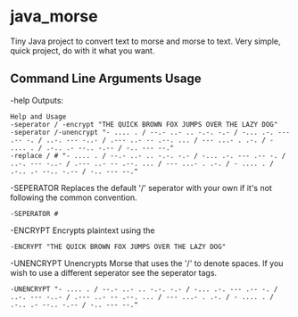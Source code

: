 # java_morse

Tiny Java project to convert text to morse and morse to text. Very simple, quick project, do with it what you want.

## Command Line Arguments Usage

-help Outputs: 
```
Help and Usage
-seperator / -encrypt "THE QUICK BROWN FOX JUMPS OVER THE LAZY DOG"
-seperator /-unencrypt "- .... . / --.- ..- .. -.-. -.- / -... .-. --- .-- -. / ..-. --- -..- / .--- ..- -- .--. ... / --- ...- . .-. / - .... . / .-.. .- --.. -.-- / -.. --- --."
-replace / # "- .... . / --.- ..- .. -.-. -.- / -... .-. --- .-- -. / ..-. --- -..- / .--- ..- -- .--. ... / --- ...- . .-. / - .... . / .-.. .- --.. -.-- / -.. --- --."

```
-SEPERATOR Replaces the default '/' seperator with your own if it's not following the common convention.
```
-SEPERATOR #
```

-ENCRYPT Encrypts plaintext using the 
```
-ENCRYPT "THE QUICK BROWN FOX JUMPS OVER THE LAZY DOG"
```

-UNENCRYPT Unencrypts Morse that uses the '/' to denote spaces. If you wish to use a different seperator see the seperator tags.
```
-UNENCRYPT "- .... . / --.- ..- .. -.-. -.- / -... .-. --- .-- -. / ..-. --- -..- / .--- ..- -- .--. ... / --- ...- . .-. / - .... . / .-.. .- --.. -.-- / -.. --- --."
```

